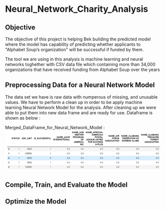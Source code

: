 # Neural_Network_Charity_Analysis

## Objective
The objective of this project is helping Bek building the predicted model where the model has capability of predicting whether applicants to "Alphabet Soup’s organization" will be successful if funded by them.

The tool we are using in this analysis is machine learning and neural networks toghether with CSV data file which containing more than 34,000 organizations that have received funding from Alphabet Soup over the years

## Preprocessing Data for a Neural Network Model

The data set we have is raw data with numperous of missing, and unusable values. We have to perform a clean up in order to be apply machine learning Neural Network Model for the analysis. After cleaning up we were able to put them into new data frame and are ready for use. Dataframe is shown as below :

Merged_DataFrame_for_Neural_Network_Model  : 
 ![alt text][Image1]
  
 [Image1]: https://github.com/ttan0408/Neural_Network_Charity_Analysis/blob/main/Merge_Dataframe.PNG "Merged_DataFrame_for_Neural_Network_Model"

## Compile, Train, and Evaluate the Model

## Optimize the Model


